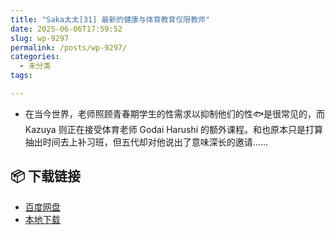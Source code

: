 ```yaml
---
title: "Saka太太[31] 最新的健康与体育教育仅限教师"
date: 2025-06-06T17:59:52
slug: wp-9297
permalink: /posts/wp-9297/
categories:
  - 未分类
tags:

---
```


*   在当今世界，老师照顾青春期学生的性需求以抑制他们的性🐟是很常见的，而 Kazuya 则正在接受体育老师 Godai Harushi 的额外课程。和也原本只是打算抽出时间去上补习班，但五代却对他说出了意味深长的邀请……

## 📦 下载链接
- [百度网盘](https://blziyuan21.com/pay-download/9297?key=dc6ddd954a&down_id=0)
- [本地下载](https://blziyuan21.com/pay-download/9297?key=dc6ddd954a&down_id=1)

